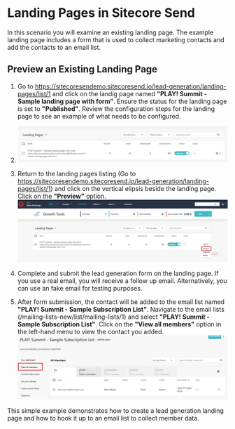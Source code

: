 # Landing Pages in Sitecore Send

In this scenario you will examine an existing landing page. The example landing page includes a form that is used to collect marketing contacts and add the contacts to an email list.

## Preview an Existing Landing Page

1. Go to <https://sitecoresendemo.sitecoresend.io/lead-generation/landing-pages/list/1> and click on the landig page named **"PLAY! Summit - Sample landing page with form"**. Ensure the status for the landing page is set to **"Published"**. Review the configuration steps for the landing page to see an example of what needs to be configured.
1. ![Review landing page](./media/landing-pages-1.jpg)

1. Return to the landing pages listing (Go to <https://sitecoresendemo.sitecoresend.io/lead-generation/landing-pages/list/1>) and click on the vertical elipsis beside the landing page. Click on the **"Preview"** option.
![Preview landing page](./media/landing-pages-2.jpg)

1. Complete and submit the lead generation form on the landing page. If you use a real email, you will receive a follow up email. Alternatively, you can use an fake email for testing purposes.

1. After form submission, the contact will be added to the email list named **"PLAY! Summit - Sample Subscription List"**. Navigate to the email lists (/mailing-lists-new/list/mailing-lists/1) and select **"PLAY! Summit - Sample Subscription List"**. Click on the **"View all members"** option in the left-hand menu to view the contact you added.
![View members in email list](./media/landing-pages-3.jpg)

This simple example demonstrates how to create a lead generation landing page and how to hook it up to an email list to collect member data.
